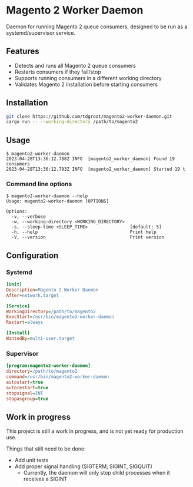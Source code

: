 # Magento 2 Worker Daemon

Daemon for running Magento 2 queue consumers, designed to be run as a systemd/supervisor service.

## Features

- Detects and runs all Magento 2 queue consumers
- Restarts consumers if they fail/stop
- Supports running consumers in a different working directory
- Validates Magento 2 installation before starting consumers

## Installation

```bash
git clone https://github.com/tdgroot/magento2-worker-daemon.git
cargo run -- --working-directory /path/to/magento2
```

## Usage

```console
$ magento2-worker-daemon
2023-04-28T13:36:12.788Z INFO  [magento2_worker_daemon] Found 19 consumers
2023-04-28T13:36:12.793Z INFO  [magento2_worker_daemon] Started 19 t
```

### Command line options

```console
$ magento2-worker-daemon --help
Usage: magento2-worker-daemon [OPTIONS]

Options:
  -v, --verbose                                
  -w, --working-directory <WORKING_DIRECTORY>  
  -s, --sleep-time <SLEEP_TIME>                [default: 5]
  -h, --help                                   Print help
  -V, --version                                Print version
```

## Configuration

### Systemd

```ini
[Unit]
Description=Magento 2 Worker Daemon
After=network.target

[Service]
WorkingDirectory=/path/to/magento2
ExecStart=/usr/bin/magento2-worker-daemon
Restart=always

[Install]
WantedBy=multi-user.target
```

### Supervisor

```ini
[program:magento2-worker-daemon]
directory=/path/to/magento2
command=/usr/bin/magento2-worker-daemon
autostart=true
autorestart=true
stopsignal=INT
stopasgroup=true
```

## Work in progress

This project is still a work in progress, and is not yet ready for production use.

Things that still need to be done:
- Add unit tests
- Add proper signal handling (SIGTERM, SIGINT, SIGQUIT)
  - Currently, the daemon will only stop child processes when it receives a SIGINT
